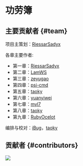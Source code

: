 # 功劳簿

## 主要贡献者 {#team}

项目主策划：[RiessarSadyx](https://github.com/RiessarSadyx)

各章主要作者:

- 第一章：[RiessarSadyx](https://github.com/RiessarSadyx)
- 第二章：[LamWS](https://github.com/LamWS)
- 第三章：[zeyugao](https://github.com/zeyugao)
- 第四章：[psi-cmd](https://github.com/psi-cmd)
- 第五章：[taoky](https://github.com/taoky)
- 第六章：[yuanyiwei](https://github.com/yuanyiwei)
- 第七章：[myl7](https://github.com/myl7)
- 第八章：[taoky](https://github.com/taoky)
- 第九章：[RubyOcelot](https://github.com/RubyOcelot)

编排与校对：[iBug](https://github.com/iBug)，[taoky](https://github.com/taoky)

## 贡献者 {#contributors}

[![](https://cf.ustclug.org/get/?target=https%3A%2F%2Fcontributors-img.web.app%2Fimage%3Frepo%3Dustclug%2FLinux101-docs)](https://github.com/ustclug/Linux101-docs/graphs/contributors)
